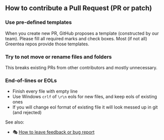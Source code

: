 ## How to contribute a Pull Request (PR or patch)

### Use pre-defined templates

When you create new PR, GitHub proposes a template (constructed by our team). Please fill all required marks and check boxes. Most (if not all) Greentea repos provide those templates.

### Try to not move or rename files and folders

This breaks existing PRs from other contributors and mostly unnecessary.

### End-of-lines or EOLs

- Finish every file with empty line
- Use Windows `crlf` of `\r\n` eols for new files, and keep eols of existing ones
- If you will change eol format of existing file it will look messed up in git (and rejected)

See also:

* :performing_arts: [How to leave feedback or bug report](../User-Guide/Issues.md)
